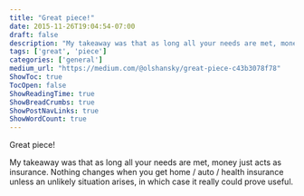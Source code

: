 ```yaml
---
title: "Great piece!"
date: 2015-11-26T19:04:54-07:00
draft: false
description: "My takeaway was that as long all your needs are met, money just acts as insurance. Nothing changes when you get home / auto / health…"
tags: ['great', 'piece']
categories: ['general']
medium_url: "https://medium.com/@olshansky/great-piece-c43b3078f78"
ShowToc: true
TocOpen: false
ShowReadingTime: true
ShowBreadCrumbs: true
ShowPostNavLinks: true
ShowWordCount: true
---
```


Great piece!

My takeaway was that as long all your needs are met, money just acts as insurance. Nothing changes when you get home / auto / health insurance unless an unlikely situation arises, in which case it really could prove useful.